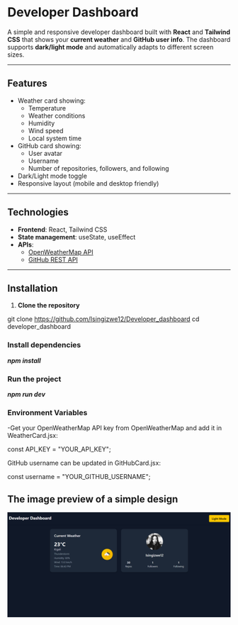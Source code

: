 # Developer Dashboard

A simple and responsive developer dashboard built with **React** and **Tailwind CSS** that shows your **current weather** and **GitHub user info**. The dashboard supports **dark/light mode** and automatically adapts to different screen sizes.

---

## Features

- Weather card showing:
  - Temperature
  - Weather conditions
  - Humidity
  - Wind speed
  - Local system time
- GitHub card showing:
  - User avatar
  - Username
  - Number of repositories, followers, and following
- Dark/Light mode toggle
- Responsive layout (mobile and desktop friendly)

---

## Technologies

- **Frontend**: React, Tailwind CSS
- **State management**: useState, useEffect
- **APIs**:
  - [OpenWeatherMap API](https://openweathermap.org/api)
  - [GitHub REST API](https://docs.github.com/en/rest)

---

## Installation

1. **Clone the repository**

git clone https://github.com/Isingizwe12/Developer_dashboard
cd developer_dashboard 

### Install dependencies
***npm install***

### Run the project

***npm run dev***

### Environment Variables
-Get your OpenWeatherMap API key from OpenWeatherMap
 and add it in WeatherCard.jsx: 

 const API_KEY = "YOUR_API_KEY";

 GitHub username can be updated in GitHubCard.jsx:

 const username = "YOUR_GITHUB_USERNAME";

 ## The image preview of a simple design
![websitePreview](public/images/developer-dashboard.png)




